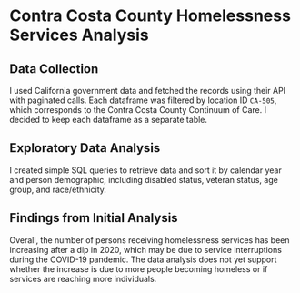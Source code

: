 # Contra Costa County Homelessness Services Analysis

## Data Collection

I used California government data and fetched the records using their API with paginated calls. Each dataframe was filtered by location ID `CA-505`, which corresponds to the Contra Costa County Continuum of Care. I decided to keep each dataframe as a separate table.

## Exploratory Data Analysis

I created simple SQL queries to retrieve data and sort it by calendar year and person demographic, including disabled status, veteran status, age group, and race/ethnicity.

## Findings from Initial Analysis

Overall, the number of persons receiving homelessness services has been increasing after a dip in 2020, which may be due to service interruptions during the COVID-19 pandemic. The data analysis does not yet support whether the increase is due to more people becoming homeless or if services are reaching more individuals.

